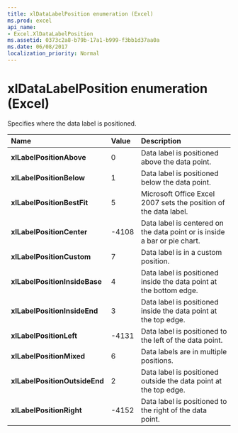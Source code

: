 ```yaml
---
title: xlDataLabelPosition enumeration (Excel)
ms.prod: excel
api_name:
- Excel.XlDataLabelPosition
ms.assetid: 0373c2a8-b79b-17a1-b999-f3bb1d37aa0a
ms.date: 06/08/2017
localization_priority: Normal
---
```



# xlDataLabelPosition enumeration (Excel)

Specifies where the data label is positioned.



|Name|Value|Description|
|:-----|:-----|:-----|
| **xlLabelPositionAbove**|0|Data label is positioned above the data point.|
| **xlLabelPositionBelow**|1|Data label is positioned below the data point.|
| **xlLabelPositionBestFit**|5|Microsoft Office Excel 2007 sets the position of the data label.|
| **xlLabelPositionCenter**|-4108|Data label is centered on the data point or is inside a bar or pie chart.|
| **xlLabelPositionCustom**|7|Data label is in a custom position.|
| **xlLabelPositionInsideBase**|4|Data label is positioned inside the data point at the bottom edge.|
| **xlLabelPositionInsideEnd**|3|Data label is positioned inside the data point at the top edge.|
| **xlLabelPositionLeft**|-4131|Data label is positioned to the left of the data point.|
| **xlLabelPositionMixed**|6|Data labels are in multiple positions.|
| **xlLabelPositionOutsideEnd**|2|Data label is positioned outside the data point at the top edge.|
| **xlLabelPositionRight**|-4152|Data label is positioned to the right of the data point.|

